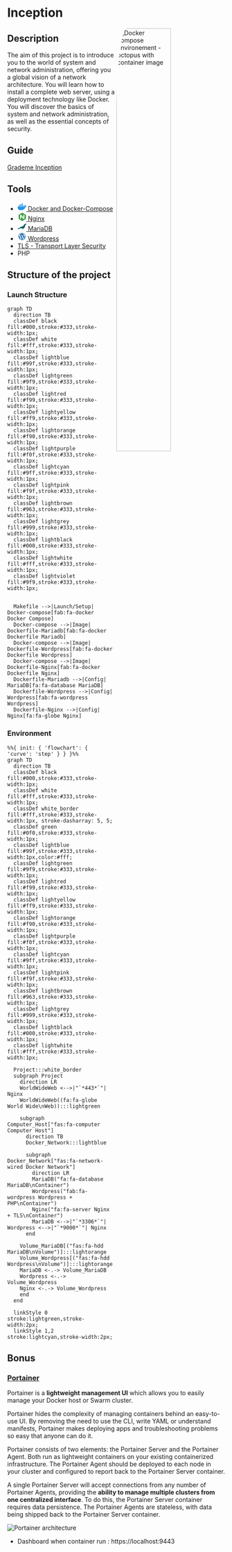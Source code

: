 # Inception

<img src="https://siscc.org/wp-content/uploads/2020/09/docker-compose-environment-e1599821255221.png" title="Docker compose environement - octopus with container image" style="width: 50%; border-radius: 10%;" align="right">

## Description

The aim of this project is to introduce you to the world of system and network administration, offering you a global vision of a network architecture. You will learn how to install a complete web server, using a deployment technology like Docker. You will discover the basics of system and network administration, as well as the essential concepts of security.

## Guide

[Grademe Inception](https://tuto.grademe.fr/inception/#accueil)

## Tools

<ul>
  <li><svg xmlns="http://www.w3.org/2000/svg" x="0px" y="0px" width="20" height="20" viewBox="0 0 45 45">
<path fill="#2395ec" d="M47.527,19.847c-0.13-0.102-1.345-1.007-3.908-1.007c-0.677,0.003-1.352,0.06-2.019,0.171 c-0.496-3.354-3.219-4.93-3.345-5.003l-0.688-0.392l-0.453,0.644c-0.567,0.866-1.068,1.76-1.311,2.763 c-0.459,1.915-0.18,3.713,0.806,5.25C35.417,22.928,33.386,22.986,33,23H1.582c-0.826,0.001-1.496,0.66-1.501,1.474 c-0.037,2.733,0.353,5.553,1.306,8.119c1.089,2.818,2.71,4.894,4.818,6.164C8.567,40.184,12.405,41,16.756,41 c1.965,0.006,3.927-0.169,5.859-0.524c2.686-0.487,5.271-1.413,7.647-2.74c1.958-1.119,3.72-2.542,5.219-4.215 c2.505-2.798,3.997-5.913,5.107-8.682c0.149,0,0.298,0,0.442,0c2.743,0,4.429-1.083,5.359-1.99 c0.618-0.579,1.101-1.284,1.414-2.065L48,20.216L47.527,19.847z"></path><path fill="#2395ec" d="M8,22H5c-0.552,0-1-0.448-1-1v-3c0-0.552,0.448-1,1-1h3c0.552,0,1,0.448,1,1v3 C9,21.552,8.552,22,8,22z"></path><path fill="#2395ec" d="M14,22h-3c-0.552,0-1-0.448-1-1v-3c0-0.552,0.448-1,1-1h3c0.552,0,1,0.448,1,1v3 C15,21.552,14.552,22,14,22z"></path><path fill="#2395ec" d="M20,22h-3c-0.552,0-1-0.448-1-1v-3c0-0.552,0.448-1,1-1h3c0.552,0,1,0.448,1,1v3 C21,21.552,20.552,22,20,22z"></path><path fill="#2395ec" d="M26,22h-3c-0.552,0-1-0.448-1-1v-3c0-0.552,0.448-1,1-1h3c0.552,0,1,0.448,1,1v3 C27,21.552,26.552,22,26,22z"></path><path fill="#2395ec" d="M14,16h-3c-0.552,0-1-0.448-1-1v-3c0-0.552,0.448-1,1-1h3c0.552,0,1,0.448,1,1v3 C15,15.552,14.552,16,14,16z"></path><path fill="#2395ec" d="M20,16h-3c-0.552,0-1-0.448-1-1v-3c0-0.552,0.448-1,1-1h3c0.552,0,1,0.448,1,1v3 C21,15.552,20.552,16,20,16z"></path><path fill="#2395ec" d="M26,16h-3c-0.552,0-1-0.448-1-1v-3c0-0.552,0.448-1,1-1h3c0.552,0,1,0.448,1,1v3 C27,15.552,26.552,16,26,16z"></path><path fill="#2395ec" d="M26,10h-3c-0.552,0-1-0.448-1-1V6c0-0.552,0.448-1,1-1h3c0.552,0,1,0.448,1,1v3 C27,9.552,26.552,10,26,10z"></path><path fill="#2395ec" d="M32,22h-3c-0.552,0-1-0.448-1-1v-3c0-0.552,0.448-1,1-1h3c0.552,0,1,0.448,1,1v3 C33,21.552,32.552,22,32,22z"></path>
</svg><a href="./docker.md"> Docker and Docker-Compose</a>
  </li>
  <li><svg xmlns="http://www.w3.org/2000/svg" x="0px" y="0px" width="20" height="20" viewBox="0 0 45 45">
<polygon fill="#43a047" points="43,35.112 43,13.336 24,2.447 5,13.336 5,35.112 24,46"></polygon><path fill="#fff" d="M32.5,13c-1.381,0-2.5,1.119-2.5,2.5v11.276L18.984,14.453l-0.131-0.152 C17.609,12.938,16.187,13,15.5,13c-1.381,0-2.5,1.119-2.5,2.5v17c0,1.381,1.119,2.5,2.5,2.5s2.5-1.119,2.5-2.5V21.141 l11.278,12.627l0.11,0.142C30.62,35.133,32.295,35,32.5,35c1.381,0,2.5-1.119,2.5-2.5v-17C35,14.119,33.881,13,32.5,13z"></path>
</svg><a href="./nginx.md"> Nginx</a>
  </li>
  <li><svg xmlns="http://www.w3.org/2000/svg" x="0px" y="0px" width="20" height="20" viewBox="0 0 48 48">
<path fill="#006064" d="M47.776,8.156c-0.13-0.107-0.296-0.163-0.465-0.156c-0.463,0-1.062,0.314-1.385,0.483l-0.128,0.065 c-0.541,0.262-1.13,0.41-1.73,0.435c-0.615,0.02-1.146,0.056-1.836,0.128c-4.091,0.421-5.916,3.556-7.674,6.589 c-0.957,1.65-1.946,3.363-3.301,4.672c-0.28,0.272-0.578,0.525-0.892,0.758c-1.402,1.042-3.163,1.787-4.533,2.314 c-1.319,0.504-2.759,0.957-4.15,1.396c-1.275,0.401-2.478,0.781-3.584,1.191c-0.499,0.185-0.923,0.327-1.298,0.452 c-1.008,0.327-1.735,0.578-2.797,1.309c-0.414,0.283-0.83,0.589-1.111,0.818c-0.843,0.673-1.589,1.459-2.217,2.335 c-0.54,0.809-1.164,1.558-1.862,2.235c-0.224,0.219-0.622,0.327-1.218,0.327C6.899,33.509,4.984,33,3.699,33 C1.987,33,0.208,33.627,0,34c0,0,2.911,1.894,3.014,1.996c-0.111,0.164-1.818,2.503-2.002,3.011 c2.494,0.063,3.956-0.306,5.356-0.983c0.406-0.196,0.818-0.398,1.309-0.605c0.818-0.355,1.699-0.921,2.633-1.52 c1.222-0.797,2.501-1.615,3.741-2.01c1.019-0.311,2.081-0.46,3.147-0.442c1.309,0,2.687,0.175,4.016,0.345 c0.99,0.128,2.78,0.148,3.786,0.208c0.269,0.016,1.84,0.034,2.946,0.027C26.758,36.642,25,39,25,39s6,0,8.548-5.781 c0.034-0.067,0.063-0.136,0.096-0.203c1.58-0.377,5.63-2.513,6.706-8.405c0.504-1.712,0.874-3.412,1.2-4.909 c0.389-1.8,0.725-3.343,1.109-3.942c0.604-0.939,1.525-1.574,2.417-2.191c0.121-0.083,0.244-0.164,0.363-0.252 c1.121-0.787,2.235-1.695,2.481-3.389V9.889C48.098,8.626,47.948,8.303,47.776,8.156z"></path>
</svg><a href="./mariadb.md"> MariaDB</a>
  </li>
  <li><svg xmlns="http://www.w3.org/2000/svg" x="0px" y="0px" width="20" height="20" viewBox="0 0 48 48">
<path fill="#fff" d="M24 4.050000000000001A19.95 19.95 0 1 0 24 43.95A19.95 19.95 0 1 0 24 4.050000000000001Z"></path><path fill="#01579b" d="M8.001,24c0,6.336,3.68,11.806,9.018,14.4L9.385,17.488C8.498,19.479,8.001,21.676,8.001,24z M34.804,23.194c0-1.977-1.063-3.35-1.67-4.412c-0.813-1.329-1.576-2.437-1.576-3.752c0-1.465,1.471-2.84,3.041-2.84 c0.071,0,0.135,0.006,0.206,0.008C31.961,9.584,28.168,8,24.001,8c-5.389,0-10.153,2.666-13.052,6.749 c0.228,0.074,0.307,0.039,0.611,0.039c1.669,0,4.264-0.2,4.264-0.2c0.86-0.057,0.965,1.212,0.099,1.316c0,0-0.864,0.105-1.828,0.152 l5.931,17.778l3.5-10.501l-2.603-7.248c-0.861-0.046-1.679-0.152-1.679-0.152c-0.862-0.056-0.762-1.375,0.098-1.316 c0,0,2.648,0.2,4.217,0.2c1.675,0,4.264-0.2,4.264-0.2c0.861-0.057,0.965,1.212,0.104,1.316c0,0-0.87,0.105-1.832,0.152l5.891,17.61 l1.599-5.326C34.399,26.289,34.804,24.569,34.804,23.194z M24.281,25.396l-4.8,13.952c1.436,0.426,2.95,0.652,4.52,0.652 c1.861,0,3.649-0.324,5.316-0.907c-0.04-0.071-0.085-0.143-0.118-0.22L24.281,25.396z M38.043,16.318 c0.071,0.51,0.108,1.059,0.108,1.645c0,1.628-0.306,3.451-1.219,5.737l-4.885,14.135C36.805,35.063,40,29.902,40,24 C40,21.219,39.289,18.604,38.043,16.318z"></path><path fill="#01579b" d="M4,24c0,11.024,8.97,20,19.999,20C35.03,44,44,35.024,44,24S35.03,4,24,4S4,12.976,4,24z M5.995,24 c0-9.924,8.074-17.999,18.004-17.999S42.005,14.076,42.005,24S33.929,42.001,24,42.001C14.072,42.001,5.995,33.924,5.995,24z"></path>
</svg><a href="./wordpress.md"> Wordpress</a>
  </li>
  <li><a href="./tls.md">TLS - Transport Layer Security</a></li>
  <li>PHP</li>
</ul>

## Structure of the project

### Launch Structure

<!-- Work with markdown preview extension (not sure with github) -->
<link
  href="https://cdnjs.cloudflare.com/ajax/libs/font-awesome/6.5.1/css/all.min.css"
  rel="stylesheet"
/>

```mermaid
graph TD
  direction TB
  classDef black fill:#000,stroke:#333,stroke-width:1px;
  classDef white fill:#fff,stroke:#333,stroke-width:1px;
  classDef lightblue fill:#99f,stroke:#333,stroke-width:1px;
  classDef lightgreen fill:#9f9,stroke:#333,stroke-width:1px;
  classDef lightred fill:#f99,stroke:#333,stroke-width:1px;
  classDef lightyellow fill:#ff9,stroke:#333,stroke-width:1px;
  classDef lightorange fill:#f90,stroke:#333,stroke-width:1px;
  classDef lightpurple fill:#f0f,stroke:#333,stroke-width:1px;
  classDef lightcyan fill:#9ff,stroke:#333,stroke-width:1px;
  classDef lightpink fill:#f9f,stroke:#333,stroke-width:1px;
  classDef lightbrown fill:#963,stroke:#333,stroke-width:1px;
  classDef lightgrey fill:#999,stroke:#333,stroke-width:1px;
  classDef lightblack fill:#000,stroke:#333,stroke-width:1px;
  classDef lightwhite fill:#fff,stroke:#333,stroke-width:1px;
  classDef lightviolet fill:#9f9,stroke:#333,stroke-width:1px;


  Makefile -->|Launch/Setup| Docker-compose[fab:fa-docker Docker Compose]
  Docker-compose -->|Image| Dockerfile-Mariadb[fab:fa-docker Dockerfile Mariadb]
  Docker-compose -->|Image| Dockerfile-Wordpress[fab:fa-docker Dockerfile Wordpress]
  Docker-compose -->|Image| Dockerfile-Nginx[fab:fa-docker Dockerfile Nginx]
  Dockerfile-Mariadb -->|Config| MariaDB[fa:fa-database MariaDB]
  Dockerfile-Wordpress -->|Config| Wordpress[fab:fa-wordpress Wordpress]
  Dockerfile-Nginx -->|Config| Nginx[fa:fa-globe Nginx]
```

### Environment

```mermaid
%%{ init: { 'flowchart': { 'curve': 'step' } } }%%
graph TD
  direction TB
  classDef black fill:#000,stroke:#333,stroke-width:1px;
  classDef white fill:#fff,stroke:#333,stroke-width:1px;
  classDef white_border fill:#fff,stroke:#333,stroke-width:1px, stroke-dasharray: 5, 5;
  classDef green fill:#0f0,stroke:#333,stroke-width:1px;
  classDef lightblue fill:#99f,stroke:#333,stroke-width:1px,color:#fff;
  classDef lightgreen fill:#9f9,stroke:#333,stroke-width:1px;
  classDef lightred fill:#f99,stroke:#333,stroke-width:1px;
  classDef lightyellow fill:#ff9,stroke:#333,stroke-width:1px;
  classDef lightorange fill:#f90,stroke:#333,stroke-width:1px;
  classDef lightpurple fill:#f0f,stroke:#333,stroke-width:1px;
  classDef lightcyan fill:#9ff,stroke:#333,stroke-width:1px;
  classDef lightpink fill:#f9f,stroke:#333,stroke-width:1px;
  classDef lightbrown fill:#963,stroke:#333,stroke-width:1px;
  classDef lightgrey fill:#999,stroke:#333,stroke-width:1px;
  classDef lightblack fill:#000,stroke:#333,stroke-width:1px;
  classDef lightwhite fill:#fff,stroke:#333,stroke-width:1px;

  Project:::white_border
  subgraph Project
    direction LR
    WorldWideWeb <-->|"`*443*`"| Nginx
    WorldWideWeb((fa:fa-globe World Wide\nWeb)):::lightgreen

    subgraph Computer_Host["fas:fa-computer Computer Host"]
      direction TB
      Docker_Network:::lightblue

      subgraph Docker_Network["fas:fa-network-wired Docker Network"]
        direction LR
        MariaDB("fa:fa-database MariaDB\nContainer")
        Wordpress("fab:fa-wordpress Wordpress + PHP\nContainer")
        Nginx("fa:fa-server Nginx + TLS\nContainer")
        MariaDB <-->|"`*3306*`"| Wordpress <-->|"`*9000*`"| Nginx
      end

    Volume_MariaDB[("fas:fa-hdd MariaDB\nVolume")]:::lightorange
    Volume_Wordpress[("fas:fa-hdd Wordpress\nVolume")]:::lightorange
    MariaDB <-.-> Volume_MariaDB
    Wordpress <-.-> Volume_Wordpress
    Nginx <-.-> Volume_Wordpress
    end
  end

  linkStyle 0 stroke:lightgreen,stroke-width:2px;
  linkStyle 1,2 stroke:lightcyan,stroke-width:2px;
```

## Bonus

### [Portainer](https://docs.portainer.io/start/install-ce/server/docker/linux)

Portainer is a **lightweight management UI** which allows you to easily manage your Docker host or Swarm cluster.

Portainer hides the complexity of managing containers behind an easy-to-use UI. By removing the need to use the CLI, write YAML or understand manifests, Portainer makes deploying apps and troubleshooting problems so easy that anyone can do it.

Portainer consists of two elements: the Portainer Server and the Portainer Agent. Both run as lightweight containers on your existing containerized infrastructure. The Portainer Agent should be deployed to each node in your cluster and configured to report back to the Portainer Server container.

A single Portainer Server will accept connections from any number of Portainer Agents, providing the **ability to manage multiple clusters from one centralized interface**. To do this, the Portainer Server container requires data persistence. The Portainer Agents are stateless, with data being shipped back to the Portainer Server container.

![Portainer architecture](https://docs.portainer.io/~gitbook/image?url=https%3A%2F%2Fcontent.gitbook.com%2Fcontent%2FtLcRoAdw9BYwwpba4ZAD%2Fblobs%2FlpaZLqkbhSEZgNgumgN7%2Fportainer-architecture-detailed.png&width=768&dpr=1&quality=100&sign=b2f2661c&sv=1)

- Dashboard when container run : https://localhost:9443